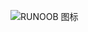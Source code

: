 ![RUNOOB 图标](https://gss1.bdstatic.com/9vo3dSag_xI4khGkpoWK1HF6hhy/baike/c0%3Dbaike92%2C5%2C5%2C92%2C30/sign=7a32890d3dd12f2eda08a6322eabbe07/0eb30f2442a7d933c94b0ca9a64bd11372f0010c.jpg)

